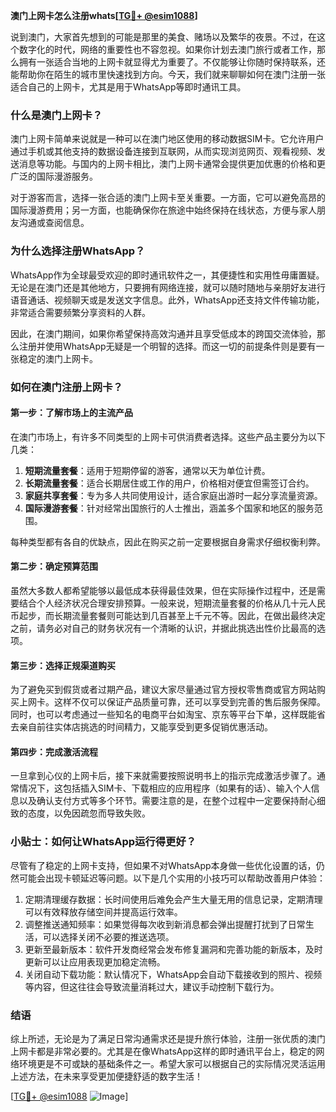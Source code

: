 **澳门上网卡怎么注册whats[[TG💪+ @esim1088](https://t.me/s/esim1088)]**

说到澳门，大家首先想到的可能是那里的美食、赌场以及繁华的夜景。不过，在这个数字化的时代，网络的重要性也不容忽视。如果你计划去澳门旅行或者工作，那么拥有一张适合当地的上网卡就显得尤为重要了。不仅能够让你随时保持联系，还能帮助你在陌生的城市里快速找到方向。今天，我们就来聊聊如何在澳门注册一张适合自己的上网卡，尤其是用于WhatsApp等即时通讯工具。

### 什么是澳门上网卡？

澳门上网卡简单来说就是一种可以在澳门地区使用的移动数据SIM卡。它允许用户通过手机或其他支持的数据设备连接到互联网，从而实现浏览网页、观看视频、发送消息等功能。与国内的上网卡相比，澳门上网卡通常会提供更加优惠的价格和更广泛的国际漫游服务。

对于游客而言，选择一张合适的澳门上网卡至关重要。一方面，它可以避免高昂的国际漫游费用；另一方面，也能确保你在旅途中始终保持在线状态，方便与家人朋友沟通或查阅信息。

### 为什么选择注册WhatsApp？

WhatsApp作为全球最受欢迎的即时通讯软件之一，其便捷性和实用性毋庸置疑。无论是在澳门还是其他地方，只要拥有网络连接，就可以随时随地与亲朋好友进行语音通话、视频聊天或是发送文字信息。此外，WhatsApp还支持文件传输功能，非常适合需要频繁分享资料的人群。

因此，在澳门期间，如果你希望保持高效沟通并且享受低成本的跨国交流体验，那么注册并使用WhatsApp无疑是一个明智的选择。而这一切的前提条件则是要有一张稳定的澳门上网卡。

### 如何在澳门注册上网卡？

#### 第一步：了解市场上的主流产品

在澳门市场上，有许多不同类型的上网卡可供消费者选择。这些产品主要分为以下几类：

1. **短期流量套餐**：适用于短期停留的游客，通常以天为单位计费。
2. **长期流量套餐**：适合长期居住或工作的用户，价格相对便宜但需签订合约。
3. **家庭共享套餐**：专为多人共同使用设计，适合家庭出游时一起分享流量资源。
4. **国际漫游套餐**：针对经常出国旅行的人士推出，涵盖多个国家和地区的服务范围。

每种类型都有各自的优缺点，因此在购买之前一定要根据自身需求仔细权衡利弊。

#### 第二步：确定预算范围

虽然大多数人都希望能够以最低成本获得最佳效果，但在实际操作过程中，还是需要结合个人经济状况合理安排预算。一般来说，短期流量套餐的价格从几十元人民币起步，而长期流量套餐则可能达到几百甚至上千元不等。因此，在做出最终决定之前，请务必对自己的财务状况有一个清晰的认识，并据此挑选出性价比最高的选项。

#### 第三步：选择正规渠道购买

为了避免买到假货或者过期产品，建议大家尽量通过官方授权零售商或官方网站购买上网卡。这样不仅可以保证产品质量可靠，还可以享受到完善的售后服务保障。同时，也可以考虑通过一些知名的电商平台如淘宝、京东等平台下单，这样既能省去亲自前往实体店挑选的时间精力，又能享受到更多促销优惠活动。

#### 第四步：完成激活流程

一旦拿到心仪的上网卡后，接下来就需要按照说明书上的指示完成激活步骤了。通常情况下，这包括插入SIM卡、下载相应的应用程序（如果有的话）、输入个人信息以及确认支付方式等多个环节。需要注意的是，在整个过程中一定要保持耐心细致的态度，以免因疏忽而导致失败。

### 小贴士：如何让WhatsApp运行得更好？

尽管有了稳定的上网卡支持，但如果不对WhatsApp本身做一些优化设置的话，仍然可能会出现卡顿延迟等问题。以下是几个实用的小技巧可以帮助改善用户体验：

1. 定期清理缓存数据：长时间使用后难免会产生大量无用的信息记录，定期清理可以有效释放存储空间并提高运行效率。
2. 调整推送通知频率：如果觉得每次收到新消息都会弹出提醒打扰到了日常生活，可以选择关闭不必要的推送选项。
3. 更新至最新版本：软件开发商经常会发布修复漏洞和完善功能的新版本，及时更新可以让应用表现更加稳定流畅。
4. 关闭自动下载功能：默认情况下，WhatsApp会自动下载接收到的照片、视频等内容，但这往往会导致流量消耗过大，建议手动控制下载行为。

### 结语

综上所述，无论是为了满足日常沟通需求还是提升旅行体验，注册一张优质的澳门上网卡都是非常必要的。尤其是在像WhatsApp这样的即时通讯平台上，稳定的网络环境更是不可或缺的基础条件之一。希望大家可以根据自己的实际情况灵活运用上述方法，在未来享受更加便捷舒适的数字生活！

[[TG💪+ @esim1088](https://t.me/s/esim1088) ![Image](https://i.postimg.cc/4NQfJmqS/Snipaste-2025-05-13-00-14-12.png)]
